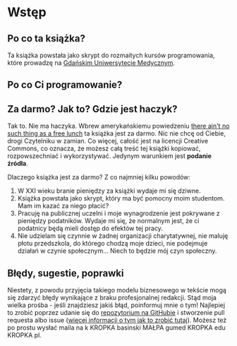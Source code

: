 # Wstęp

## Po co ta książka?

Ta książka powstała jako skrypt do rozmaitych kursów programowania, które prowadzę na [Gdańskim Uniwersytecie Medycznym](http://gumed.edu.pl/).

## Po co Ci programowanie?

## Za darmo? Jak to? Gdzie jest haczyk?

Tak to. Nie ma haczyka. Wbrew amerykańskiemu powiedzeniu [there ain't no such thing as a free lunch](https://en.wikipedia.org/wiki/There_ain%27t_no_such_thing_as_a_free_lunch) ta książka jest za darmo. Nic nie chcę od Ciebie, drogi Czytelniku w zamian. Co więcej, całość jest na licencji Creative Commons, co oznacza, że możesz całą treść tej książki kopiować, rozpowszechniać i wykorzystywać. Jedynym warunkiem jest **podanie źródła**.

Dlaczego książka jest za darmo? Z co najmniej kilku powodów:

1. W XXI wieku branie pieniędzy za książki wydaje mi się dziwne. 
2. Książka powstała jako skrypt, który ma być pomocny moim studentom. Mam im kazać za niego płacić?
3. Pracuję na publicznej uczelni i moje wynagrodzenie jest pokrywane z pieniędzy podatników. Wydaje mi się, że normalnym jest, że ci podatnicy będą mieli dostęp do efektów tej pracy.
4. Nie udzielam się czynnie w żadnej organizacji charytatywnej, nie maluję płotu przedszkola, do którego chodzą moje dzieci, nie podejmuje działań w czynie społecznym... Niech to będzie mój czyn społeczny.

## Błędy, sugestie, poprawki

Niestety, z powodu przyjęcia takiego modelu biznesowego w tekście mogą się zdarzyć błędy wynikające z braku profesjonalnej redakcji. Stąd moja wielka prośba - jeśli znajdziesz jakiś błąd, poinformuj mnie o tym! Najlepiej to zrobić poprzez udanie się do [repozytorium na GitHubie](https://github.com/k-basinski/programowanie) i stworzenie pull requesta albo issue ([więcej informacji o tym jak to zrobić tutaj](https://docs.github.com/en/github/collaborating-with-issues-and-pull-requests/about-pull-requests)). Możesz też po prostu wysłać maila na k KROPKA basinski MAŁPA gumed KROPKA edu KROPKA pl.